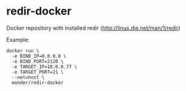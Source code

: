 # redir-docker
Docker repository with installed redir (http://linux.die.net/man/1/redir)

Example:
```
docker run \
  -e BIND_IP=0.0.0.0 \
  -e BIND_PORT=2120 \
  -e TARGET_IP=10.0.6.77 \
  -e TARGET_PORT=21 \
  --net=host \
  monder/redir-docker  
```
